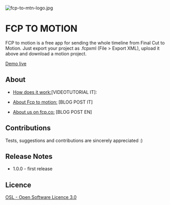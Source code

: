 ![fcp-to-mtn-logo.jpg](http://www.ilgattohanuovecode.it/images/website/fcp-to-mtn-logo.jpg)

# FCP TO MOTION #

FCP to motion is a free app for sending the whole timeline from Final Cut to Motion. Just export your project as .fcpxml (File > Export XML), upload it above and download a motion project. 

[Demo live](http://www.ilgattohanuovecode.it/tool/final-cut-round-trip/)

About
-----
* [How does it work:](https://www.youtube.com/watch?v=cWEKfqLBodQ)[VIDEOTUTORIAL IT]:

* [About Fcp to motion:](http://www.ilgattohanuovecode.it/videotutorial/231-final-cut-to-motion.html) [BLOG POST IT]

* [About us on fcp.co:](http://www.fcp.co/final-cut-pro/news/1848-convert-your-final-cut-pro-x-timelines-into-motion-projects-with-a-free-web-app) [BLOG POST EN]

Contributions
-------------
Tests, suggestions and contributions are sincerely appreciated :)

Release Notes
-------------

* 1.0.0 - first release

Licence
-------

[OSL - Open Software Licence 3.0](http://opensource.org/licenses/osl-3.0.php)
